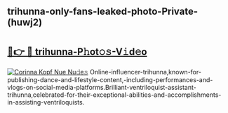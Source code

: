 ## trihunna-only-fans​-leaked-photo​-Private-(huwj2)


# <h2><a href="https://mediaupload.pro?title=trihunna&ref=git">🔗👉 🔴 trihunna-P𝚑ot𝚘𝚜-V𝚒d𝚎o</a></h2>

[![Corinna Kopf Nue Nu𝚍e𝚜](https://i.imgur.com/0qMVB7G.gif)](https://mediaupload.pro?title=trihunna&ref=git)
Online-influencer-trihunna,known-for-publishing-dance-and-lifestyle-content,-including-performances-and-vlogs-on-social-media-platforms.Brilliant-ventriloquist-assistant-trihunna,celebrated-for-their-exceptional-abilities-and-accomplishments-in-assisting-ventriloquists.  